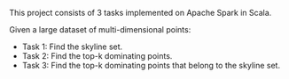 This project consists of 3 tasks implemented on Apache Spark in Scala.

Given a large dataset of multi-dimensional points: 

- Task 1: Find the skyline set.
- Task 2: Find the top-k dominating points.
- Task 3: Find the top-k dominating points that belong to the skyline set.

